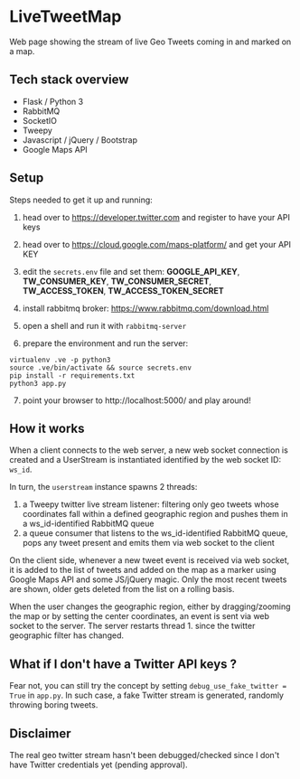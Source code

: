 # LiveTweetMap

Web page showing the stream of live Geo Tweets coming in and marked on a map.


## Tech stack overview

- Flask / Python 3
- RabbitMQ
- SocketIO
- Tweepy
- Javascript / jQuery / Bootstrap
- Google Maps API

## Setup

Steps needed to get it up and running:

1. head over to https://developer.twitter.com and register to have your API keys
2. head over to https://cloud.google.com/maps-platform/ and get your API KEY
3. edit the `secrets.env` file and set them:
**GOOGLE_API_KEY**, **TW_CONSUMER_KEY**, **TW_CONSUMER_SECRET**,
**TW_ACCESS_TOKEN**, **TW_ACCESS_TOKEN_SECRET**

4. install rabbitmq broker: https://www.rabbitmq.com/download.html
5. open a shell and run it with `rabbitmq-server`
6. prepare the environment and run the server:
```
virtualenv .ve -p python3
source .ve/bin/activate && source secrets.env
pip install -r requirements.txt
python3 app.py
```
7. point your browser to http://localhost:5000/ and play around!

## How it works

When a client connects to the web server, a new web socket connection is created and a UserStream is instantiated
identified by the web socket ID: `ws_id`.

In turn, the `userstream` instance spawns 2 threads:
1. a Tweepy twitter live stream listener: filtering only geo tweets whose coordinates fall within a
defined geographic region and pushes them in a ws_id-identified RabbitMQ queue
2. a queue consumer that listens to the ws_id-identified RabbitMQ queue, pops any tweet present and emits them
via web socket to the client

On the client side, whenever a new tweet event is received via web socket, it is added to the list of tweets and
added on the map as a marker using Google Maps API and some JS/jQuery magic.
Only the most recent tweets are shown, older gets deleted from the list on a rolling basis.

When the user changes the geographic region, either by dragging/zooming the map or by setting the center coordinates,
an event is sent via web socket to the server. The server restarts thread 1. since the twitter geographic
filter has changed.

## What if I don't have a Twitter API keys ?

Fear not, you can still try the concept by setting `debug_use_fake_twitter = True` in `app.py`.
In such case, a fake Twitter stream is generated, randomly throwing boring tweets.


## Disclaimer

The real geo twitter stream hasn't been debugged/checked since I don't have Twitter credentials yet (pending approval).

